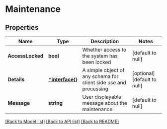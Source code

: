 # Maintenance

## Properties
Name | Type | Description | Notes
------------ | ------------- | ------------- | -------------
**AccessLocked** | **bool** | Whether access to the system has been locked | [default to null]
**Details** | [***interface{}**](interface{}.md) | A simple object of any schema for client side use and processing | [optional] [default to null]
**Message** | **string** | User displayable message about the maintenance | [default to null]

[[Back to Model list]](../README.md#documentation-for-models) [[Back to API list]](../README.md#documentation-for-api-endpoints) [[Back to README]](../README.md)


